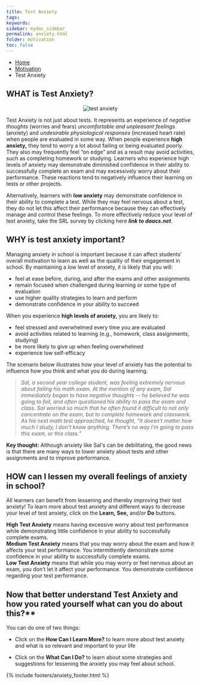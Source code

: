 ```yaml
---
title: Test Anxiety
tags: 
keywords: 
sidebar: mydoc_sidebar
permalink: anxiety.html
folder: motivation
toc: false
---
```


<ul class="breadcrumb">
    <li><a href="index.html">Home</a></li>
    <li><a href="motivation.html">Motivation</a></li>
    <li class="active">Test Anxiety</li>
</ul>


## **WHAT is Test Anxiety?**

<center><img src='images/TestAnxiety1.png' alt='test anxiety' /></center>

Test Anxiety is not just about tests. It represents an experience of *negative thoughts* (worries and fears) *uncomfortable and unpleasant feelings* (anxiety) and *undesirable physiological responses* (increased heart rate) when people are evaluated in some way. When people experience **high anxiety,** they tend to worry a lot about failing or being evaluated poorly. They also may frequently feel “on edge” and as a result may avoid activities, such as completing homework or studying. Learners who experience high levels of anxiety may demonstrate diminished confidence in their ability to successfully complete an exam and may excessively worry about their performance. These reactions tend to negatively influence their learning on tests or other projects.

Alternatively, learners with **low anxiety** may demonstrate confidence in their ability to complete a test. While they may feel nervous about a test, they do not let this affect their performance because they can effectively manage and control these feelings. 
To more effectively reduce your level of test anxiety, take the SRL survey by clicking here ***link to daacs.net***.

## WHY is test anxiety important?

Managing anxiety in school is important because it can affect students’ overall motivation to learn as well as the quality of their engagement in school. By maintaining a low level of anxiety, it is likely that you will:

- feel at ease before, during, and after the exams and other assignments
- remain focused when challenged during learning or some type of evaluation
- use higher quality strategies to learn and perform 
- demonstrate confidence in your ability to succeed 

When you experience **high levels of anxiety,** you are likely to:

- feel stressed and overwhelmed every time you are evaluated 
- avoid activities related to learning (e.g., homework, class assignments, studying)
- be more likely to give up when feeling overwhelmed
- experience low self-efficacy

The scenario below illustrates how your level of anxiety has the potential to influence how you think and what you do during learning. 



> *Sal, a second year college student, was feeling extremely nervous about failing his math exam. At the mention of any exam, Sal immediately began to have negative thoughts -- he believed he was going to fail, and often questioned his ability to pass the exam and class. Sal worried so much that he often found it difficult to not only concentrate on the exam, but to complete homework and classwork. As his next math test approached, he thought, “It doesn’t matter how much I study, I don’t know anything. There’s no way I’m going to pass this exam, or this class.”*

**Key thought:** Although anxiety like Sal's can be debilitating, the good news is that there are many ways to lower anxiety about tests and other assignments and to improve performance.

## HOW can I lessen my overall feelings of anxiety in school?

All learners can benefit from lessening and thereby improving their test anxiety! To learn more about test anxiety and different ways to decrease your level of test anxiety, click on the **Learn, See,** and/or **Do** buttons. 

<div markdown="span" class="alert alert-danger" role="alert"><i class="fa fa-exclamation-circle"></i> <b>High Test Anxiety</b> means having excessive worry about test performance while demonstrating little confidence in your ability to successfully complete exams.
</div>

<div markdown="span" class="alert alert-warning" role="alert"><i class="fa fa-warning"></i> <b>Medium Test Anxiety</b> means that you may worry about the exam and how it affects your test performance. You intermittently demonstrate some confidence in your ability to successfully complete exams.
</div>

<div markdown="span" class="alert alert-success" role="alert"><i class="fa fa-check-square-o"></i> <b>Low Test Anxiety</b> means that while you may worry or feel nervous about an exam, you don’t let it affect your performance. You demonstrate confidence regarding your test performance.
</div>

## Now that better understand Test Anxiety and how you rated yourself what can you do about this?**

You can do one of two things:

-   Click on the **How Can I Learn More?** to learn more about test
    anxiety and what is so relevant and important to your life

-   Click on the **What Can I Do?** to learn about some strategies and suggestions for lessening the anxiety you may feel about school.


{% include footers/anxiety_footer.html %}
